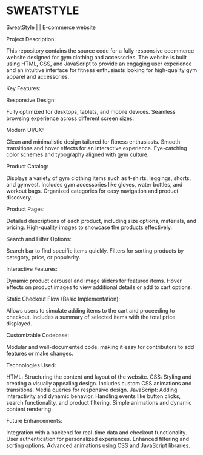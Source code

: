 # SWEATSTYLE
SweatStyle | | E-commerce website 

Project Description:

This repository contains the source code for a fully responsive ecommerce website designed for gym clothing and accessories. The website is built using HTML, CSS, and JavaScript to provide an engaging user experience and an intuitive interface for fitness enthusiasts looking for high-quality gym apparel and accessories.

Key Features:

Responsive Design:

Fully optimized for desktops, tablets, and mobile devices.
Seamless browsing experience across different screen sizes.

Modern UI/UX:

Clean and minimalistic design tailored for fitness enthusiasts.
Smooth transitions and hover effects for an interactive experience.
Eye-catching color schemes and typography aligned with gym culture.

Product Catalog:

Displays a variety of gym clothing items such as t-shirts, leggings, shorts, and gymvest.
Includes gym accessories like gloves, water bottles, and workout bags.
Organized categories for easy navigation and product discovery.

Product Pages:

Detailed descriptions of each product, including size options, materials, and pricing.
High-quality images to showcase the products effectively.

Search and Filter Options:

Search bar to find specific items quickly.
Filters for sorting products by category, price, or popularity.

Interactive Features:

Dynamic product carousel and image sliders for featured items.
Hover effects on product images to view additional details or add to cart options.

Static Checkout Flow (Basic Implementation):

Allows users to simulate adding items to the cart and proceeding to checkout.
Includes a summary of selected items with the total price displayed.

Customizable Codebase:

Modular and well-documented code, making it easy for contributors to add features or make changes.

Technologies Used:

HTML: Structuring the content and layout of the website.
CSS: Styling and creating a visually appealing design.
Includes custom CSS animations and transitions.
Media queries for responsive design.
JavaScript: Adding interactivity and dynamic behavior.
Handling events like button clicks, search functionality, and product filtering.
Simple animations and dynamic content rendering.

Future Enhancements:

Integration with a backend for real-time data and checkout functionality.
User authentication for personalized experiences.
Enhanced filtering and sorting options.
Advanced animations using CSS and JavaScript libraries.
